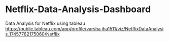 # Netflix-Data-Analysis-Dashboard
Data Analysis for Netflix using tableau 
https://public.tableau.com/app/profile/varsha.jha1511/viz/NetflixDataAnalysis_17457762175060/Netflix
